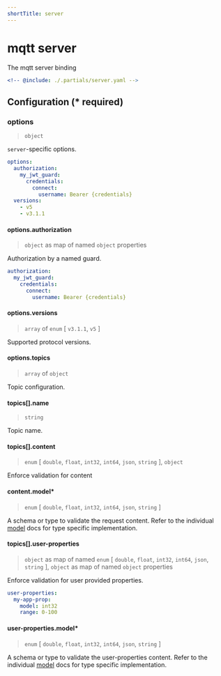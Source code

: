 ```yaml
---
shortTitle: server
---
```


# mqtt server

The mqtt server binding

```yaml {3}
<!-- @include: ./.partials/server.yaml -->
```

## Configuration (\* required)

### options

> `object`

`server`-specific options.

```yaml
options:
  authorization:
    my_jwt_guard:
      credentials:
        connect:
          username: Bearer {credentials}
  versions:
    - v5
    - v3.1.1
```

<!-- @include: ./.partials/options.md -->

#### options.authorization

> `object` as map of named `object` properties

Authorization by a named guard.

```yaml
authorization:
  my_jwt_guard:
    credentials:
      connect:
        username: Bearer {credentials}
```

<!-- @include: ../.partials/options-mqtt-auth.md -->

#### options.versions

> `array` of `enum` [ `v3.1.1`, `v5` ]

Supported protocol versions.

#### options.topics

> `array` of `object`

Topic configuration.

#### topics[].name

> `string`

Topic name.

#### topics[].content

> `enum` [ `double`, `float`, `int32`, `int64`, `json`, `string` ], `object`

Enforce validation for content

#### content.model\*

> `enum` [ `double`, `float`, `int32`, `int64`, `json`, `string` ]

A schema or type to validate the request content. Refer to the individual [model](../../models/) docs for type specific implementation.

#### topics[].user-properties

> `object` as map of named `enum` [ `double`, `float`, `int32`, `int64`, `json`, `string` ], `object` as map of named `object` properties

Enforce validation for user provided properties.

```yaml
user-properties:
  my-app-prop:
    model: int32
    range: 0-100
```

#### user-properties.model\*

> `enum` [ `double`, `float`, `int32`, `int64`, `json`, `string` ]

A schema or type to validate the user-properties content. Refer to the individual [model](../../models/) docs for type specific implementation.

<!-- @include: ./.partials/routes.md -->
<!-- @include: ../.partials/exit.md -->
<!-- @include: ../.partials/telemetry.md -->
